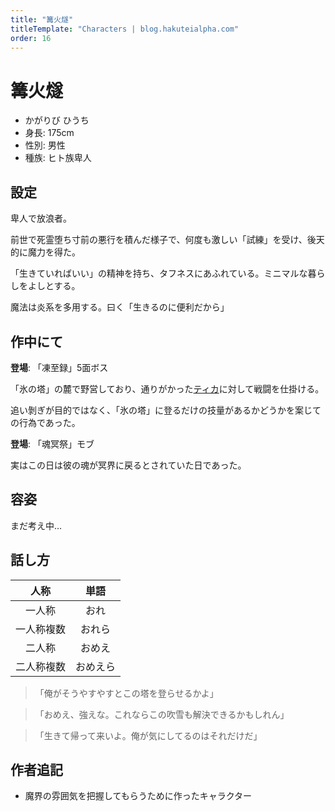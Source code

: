 ```yaml
---
title: "篝火燧"
titleTemplate: "Characters | blog.hakuteialpha.com"
order: 16
---
```


# 篝火燧

<div class="pt-4 flex gap-2 flex-col sm:flex-row items-start introduce">
<!--<img src="" class="rounded-md bg-white dark:bg-neutral-700 sm:max-w-64">-->
<div class="">

- かがりび ひうち
- 身長: 175cm
- 性別: 男性
- 種族: ヒト族卑人

</div></div>

## 設定

卑人で放浪者。

前世で死霊堕ち寸前の悪行を積んだ様子で、何度も激しい「試練」を受け、後天的に魔力を得た。

「生きていればいい」の精神を持ち、タフネスにあふれている。ミニマルな暮らしをよしとする。

魔法は炎系を多用する。曰く「生きるのに便利だから」

## 作中にて

**登場**: 「凍至録」5面ボス

「氷の塔」の麓で野営しており、通りがかった[ティカ](tica)に対して戦闘を仕掛ける。

追い剝ぎが目的ではなく、「氷の塔」に登るだけの技量があるかどうかを案じての行為であった。

**登場**: 「魂冥祭」モブ

実はこの日は彼の魂が冥界に戻るとされていた日であった。

## 容姿

まだ考え中…

## 話し方

| 人称 | 単語 |
| :-: | :-: |
| 一人称 | おれ |
| 一人称複数 | おれら |
| 二人称 | おめえ |
| 二人称複数 | おめえら |

> 「俺がそうやすやすとこの塔を登らせるかよ」

> 「おめえ、強えな。これならこの吹雪も解決できるかもしれん」

> 「生きて帰って来いよ。俺が気にしてるのはそれだけだ」

## 作者追記

- 魔界の雰囲気を把握してもらうために作ったキャラクター
